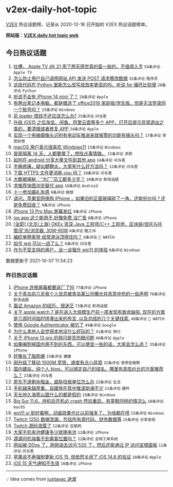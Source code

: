 # v2ex-daily-hot-topic

[V2EX](https://www.v2ex.com/) 热议话题榜，记录从 2020-12-18 日开始的 V2EX 热议话题榜单。

**网站版：[V2EX daily hot topic web](https://boojack.github.io/v2ex-daily-hot-topic-web/)**

## 今日热议话题

<!-- TODAY BEGIN -->

1. [吐槽， Apple TV 4K 21 用了两天感觉真的蛮一般的，不值得入手](https://www.v2ex.com/t/806189) `54条评论` `Apple TV`
1. [怎么防止用户自己调用网站 API 发送 POST 请求篡改数据](https://www.v2ex.com/t/806211) `32条评论` `程序员`
1. [这段代码在 Python 里能怎么改写成效率更高的吗，听说 for 循环比较慢](https://www.v2ex.com/t/806172) `28条评论` `Python`
1. [听说不会有 iPhone 14 mini 了？](https://www.v2ex.com/t/806210) `28条评论` `Apple`
1. [有两台笔记本电脑，都是赠送了 office2019 家庭版/学生版，但是无法登录同一个账号吗？](https://www.v2ex.com/t/806176) `25条评论` `Windows`
1. [前 leader 借钱不还应该怎么办?](https://www.v2ex.com/t/806212) `25条评论` `问与答`
1. [升级 iOS15 之后淘宝、闲鱼、阿里云盘等多个 APP，打开后提示异常退出之类的，要清理或者修复 APP](https://www.v2ex.com/t/806185) `24条评论` `Apple`
1. [实现一个电梯摄像头识别有电动车推进来就报警的功能有搞头吗？](https://www.v2ex.com/t/806220) `17条评论` `奇思妙想`
1. [macOS 用户表示很喜欢 Windows11](https://www.v2ex.com/t/806201) `15条评论` `Windows`
1. [居家隔离 14 天，人都要傻了，想找点事情做。](https://www.v2ex.com/t/806171) `15条评论` `求职`
1. [如何在 android 分享大量文件到其他 app](https://www.v2ex.com/t/806194) `14条评论` `问与答`
1. [手腕疼痛，疑似腱鞘炎，大家有什么好方法吗？](https://www.v2ex.com/t/806191) `12条评论` `问与答`
1. [下载 HTTPS 文件更消耗 cpu 吗？](https://www.v2ex.com/t/806236) `10条评论` `问与答`
1. [大数据揭秘：“大厂”员工都多少岁？](https://www.v2ex.com/t/806215) `10条评论` `职场话题`
1. [求推荐快图浏览替代 app](https://www.v2ex.com/t/806208) `10条评论` `Android`
1. [十一参加婚礼有感](https://www.v2ex.com/t/806242) `9条评论` `随想`
1. [请问，苹果官网换购 iPhone ，如果旧的正面玻璃碎了一角，还能折价吗？还是免费回收？](https://www.v2ex.com/t/806207) `9条评论` `iPhone`
1. [iPhone 13 Pro Max 屏幕发红](https://www.v2ex.com/t/806196) `9条评论` `iPhone`
1. [ios app 这个能用不 好像免费 没广告](https://www.v2ex.com/t/806167) `8条评论` `iPhone`
1. [[全职] [北京/上海] OKEx 资深 Java 工程师/C++ 工程师，区块链/信托与托管/矿池/浏览器, 30W-60W](https://www.v2ex.com/t/806244) `6条评论` `酷工作`
1. [编织单圈表带 经常游泳顶得住吗？](https://www.v2ex.com/t/806238) `6条评论` ` WATCH`
1. [如今 wsl 可以一战了么？](https://www.v2ex.com/t/806223) `6条评论` `问与答`
1. [作为不受支持的用户，谈一谈强升 win11 的体验](https://www.v2ex.com/t/806216) `6条评论` `Windows`

数据更新于 2021-10-07 11:34:23

<!-- TODAY END -->

### 昨日热议话题

<!-- YESTERDAY BEGIN -->

1. [iPhone 连换屏幕都要返厂了吗](https://www.v2ex.com/t/806087) `77条评论` `iPhone`
1. [关于青岛前几天我个人信息被青岛某公司曝光并恶意中伤的一些声明](https://www.v2ex.com/t/806072) `76条评论` `职场话题`
1. [面试 Amazon 的经历，很迷茫](https://www.v2ex.com/t/806050) `73条评论` `职场话题`
1. [关于 apple watch 7 是在进入大规模生产前一周发现有致命缺陷, 现在的方案是几周时间临时拼凑出来的传言, 以及总结的几个关键线索.](https://www.v2ex.com/t/806039) `49条评论` ` WATCH`
1. [使用 Google Authenticator 被坑了](https://www.v2ex.com/t/806112) `49条评论` `Google`
1. [为什么本地人会觉得本地没什么好玩的？](https://www.v2ex.com/t/806053) `41条评论` `旅行`
1. [关于 iPhone 13 pro 的频闪是否伤眼问题](https://www.v2ex.com/t/806067) `40条评论` `Apple`
1. [如果阉割掉国内用不到的东西，可以便宜一些的话，大家会怎么选？](https://www.v2ex.com/t/806052) `35条评论` `iPhone`
1. [好像长了脂肪瘤](https://www.v2ex.com/t/806038) `33条评论` `健康`
1. [刚升级了移动 1000M 宽带，速度有点小异常](https://www.v2ex.com/t/806095) `32条评论` `宽带症候群`
1. [国内建站，纯个人 blog，可以绑定自己的域名，哪里有高性价比的方案推荐么？](https://www.v2ex.com/t/806114) `23条评论` `问与答`
1. [房东不退剩余租金，威胁找我单位怎么办](https://www.v2ex.com/t/806124) `22条评论` `生活`
1. [手机越来越厚重，自媒体在其中推波助澜不少](https://www.v2ex.com/t/806058) `21条评论` `硬件`
1. [天长地久海誓山盟什么的都是假的](https://www.v2ex.com/t/806143) `19条评论` `Windows`
1. [Big Sur 11.6，待机后开机必 crash 然后重启，有童鞋同样的情况么](https://www.v2ex.com/t/806036) `18条评论` `macOS`
1. [win11 ui 挺好看啊，动画效果也比以前强多了，为啥都在喷](https://www.v2ex.com/t/806160) `15条评论` `Windows`
1. [Twitch 125G 数据泄漏，包括所有源代码、财务数据等](https://www.v2ex.com/t/806120) `15条评论` `分享发现`
1. [Twitch 源码泄露了](https://www.v2ex.com/t/806119) `12条评论` `互联网`
1. [大家手机电池健康多少就换电池](https://www.v2ex.com/t/806103) `12条评论` `iPhone`
1. [滴滴司机端看不到乘客位置吗？](https://www.v2ex.com/t/806064) `12条评论` `全球工单系统`
1. [网站被 DDos 了，刚刚进去访问 520 了，然后还能通过 IP 访问宝塔面板](https://www.v2ex.com/t/806065) `11条评论` `问与答`
1. [苹果说不再强制更新 iOS 15, 但依然关闭了 iOS 14.8 的验证](https://www.v2ex.com/t/806147) `10条评论` `Apple`
1. [iOS 15 天气通知不生效](https://www.v2ex.com/t/806129) `10条评论` `iPhone`

<!-- YESTERDAY END -->

---

💡 Idea comes from [justjavac 迷渡](https://github.com/justjavac/)
